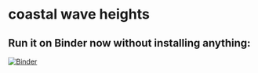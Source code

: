 # coastal wave heights

## Run it on Binder now without installing anything:
[![Binder](http://mybinder.org/badge.svg)](https://mybinder.org/v2/gh/reproducible-notebooks/coastal_wave_heights/master?filepath=wave_height_assessment.ipynb)

